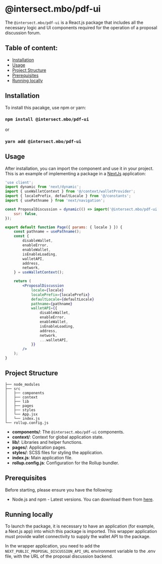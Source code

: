 # @intersect.mbo/pdf-ui

The `@intersect.mbo/pdf-ui` is a React.js package that includes all the necessary logic and UI components required for the operation of a proposal discussion forum.

## Table of content:

-   [Installation](#installation)
-   [Usage](#usage)
-   [Project Structure](#project-structure)
-   [Prerequisites](#prerequisites)
-   [Running locally](#running-locally)

## Installation

To install this pacakge, use npm or yarn:

### `npm install @intersect.mbo/pdf-ui`

or

### `yarn add @intersect.mbo/pdf-ui`

## Usage

After installation, you can import the component and use it in your project. This is an example of implementing a package in a [NextJs](https://nextjs.org/) application:

```jsx
'use client';
import dynamic from 'next/dynamic';
import { useWalletContext } from '@/context/walletProvider';
import { localePrefix, defaultLocale } from '@/constants';
import { usePathname } from 'next/navigation';

const ProposalDiscussion = dynamic(() => import('@intersect.mbo/pdf-ui'), {
    ssr: false,
});

export default function Page({ params: { locale } }) {
    const pathname = usePathname();
    const {
        disableWallet,
        enableError,
        enableWallet,
        isEnableLoading,
        walletAPI,
        address,
        network,
    } = useWalletContext();

    return (
        <ProposalDiscussion
            locale={locale}
            localePrefix={localePrefix}
            defaultLocale={defaultLocale}
            pathname={pathname}
            walletAPI={{
                disableWallet,
                enableError,
                enableWallet,
                isEnableLoading,
                address,
                network,
                ...walletAPI,
            }}
        />
    );
}
```

## Project Structure

```pdf-ui
├── node_modules
├── src
│   ├── components
│   ├── context
│   ├── lib
│   ├── pages
│   ├── styles
│   └── App.jsx
│   └── index.js
└── rollup.config.js
```

-   **components/**: The `@intersect.mbo/pdf-ui` components.
-   **context/**: Context for global application state.
-   **lib/**: Libraries and helper functions.
-   **pages/**: Application pages.
-   **styles/**: SCSS files for styling the application.
-   **index.js**: Main application file.
-   **rollup.config.js**: Configuration for the Rollup bundler.

## Prerequisites

Before starting, please ensure you have the following:

-   Node.js and npm - Latest versions. You can download them from [here](https://nodejs.org/en/download/).

## Running locally

To launch the package, it is necessary to have an application (for example, a Next.js app) into which this package is imported. This wrapper application must provide wallet connectivity to supply the wallet API to the package.

In the wrapper application, you need to add the `NEXT_PUBLIC_PROPOSAL_DISCUSSION_API_URL` environment variable to the .env file, with the URL of the proposal discussion backend.
